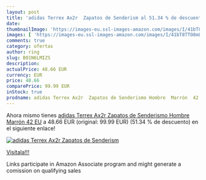 ```yaml
---
layout: post
title: 'adidas Terrex Ax2r  Zapatos de Senderism al 51.34 % de descuento'
date: 
thumbnailImage: 'https://images-eu.ssl-images-amazon.com/images/I/41bT8TTO8mL._SL200_.jpg'
images: [ 'https://images-eu.ssl-images-amazon.com/images/I/41bT8TTO8mL._SL200_.jpg' ]
comments: true
category: ofertas
author: ring
slug: B01N6LMIZS
description:
actualPrice: 48.66 EUR
currency: EUR
price: 48.66
comparePrice: 99.99 EUR
inStock: true
prodname: adidas Terrex Ax2r  Zapatos de Senderismo Hombre  Marrón  42 EU
---
```


Ahora mismo tienes [adidas Terrex Ax2r  Zapatos de Senderismo Hombre  Marrón  42 EU](https://www.amazon.es/dp/B01N6LMIZS/?tag=tolees-21) a 48.66 EUR (original: 99.99 EUR) (51.34 %  de descuento) en el siguiente enlace!

[![adidas Terrex Ax2r  Zapatos de Senderism](https://images-eu.ssl-images-amazon.com/images/I/41bT8TTO8mL._SL200_.jpg)](https://www.amazon.es/dp/B01N6LMIZS/?tag=tolees-21)

[Visítala!!!](https://www.amazon.es/dp/B01N6LMIZS/?tag=tolees-21)

Links participate in Amazon Associate program and might generate a comission on qualifying sales

